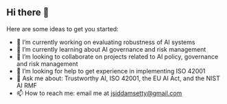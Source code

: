 ## Hi there 👋

Here are some ideas to get you started:

- 🔭 I’m currently working on evaluating robustness of AI systems
- 🌱 I’m currently learning about AI governance and risk management
- 👯 I’m looking to collaborate on projects related to AI policy, governance and risk management
- 🤔 I’m looking for help to get experience in implementing ISO 42001
- 💬 Ask me about: Trustworthy AI, ISO 42001, the EU AI Act, and the NIST AI RMF
- 📫 How to reach me: email me at jsiddamsetty@gmail.com

